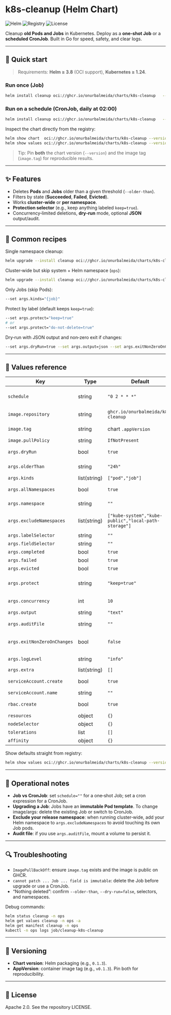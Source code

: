 # k8s-cleanup (Helm Chart)

![Helm](https://img.shields.io/badge/helm-oci-blue)
![Registry](https://img.shields.io/badge/registry-ghcr.io-black)
![License](https://img.shields.io/badge/license-Apache--2.0-green)

Cleanup **old Pods and Jobs** in Kubernetes. Deploy as a **one‑shot Job** or a **scheduled CronJob**. Built in Go for speed, safety, and clear logs.

---

## 🚀 Quick start

> Requirements: **Helm ≥ 3.8** (OCI support), **Kubernetes ≥ 1.24**.

### Run once (Job)
```bash
helm install cleanup oci://ghcr.io/onurbalmeida/charts/k8s-cleanup   --version 0.1.3   -n ops --create-namespace   --set schedule=""   --set image.repository=ghcr.io/onurbalmeida/k8s-cleanup   --set image.tag=v0.1.3   --set args.allNamespaces=false   --set args.namespace=cleanup-test   --set args.olderThan=12h   --set args.dryRun=false
```

### Run on a schedule (CronJob, daily at 02:00)
```bash
helm install cleanup oci://ghcr.io/onurbalmeida/charts/k8s-cleanup   --version 0.1.3   -n ops --create-namespace   --set schedule="0 2 * * *"   --set image.repository=ghcr.io/onurbalmeida/k8s-cleanup   --set image.tag=v0.1.3   --set args.allNamespaces=true   --set args.olderThan=24h   --set args.dryRun=false
```

Inspect the chart directly from the registry:
```bash
helm show chart  oci://ghcr.io/onurbalmeida/charts/k8s-cleanup --version 0.1.3
helm show values oci://ghcr.io/onurbalmeida/charts/k8s-cleanup --version 0.1.3
```

> Tip: Pin **both** the chart version (`--version`) and the image tag (`image.tag`) for reproducible results.

---

## ✨ Features

- Deletes **Pods** and **Jobs** older than a given threshold (`--older-than`).
- Filters by state (**Succeeded**, **Failed**, **Evicted**).
- Works **cluster‑wide** or **per namespace**.
- **Protection selector** (e.g., keep anything labeled `keep=true`).
- Concurrency‑limited deletions, **dry‑run** mode, optional **JSON** output/audit.

---

## 🔧 Common recipes

Single namespace cleanup:
```bash
helm upgrade --install cleanup oci://ghcr.io/onurbalmeida/charts/k8s-cleanup   --version 0.1.3 -n ops   --set schedule=""   --set image.tag=v0.1.3   --set args.allNamespaces=false   --set args.namespace=cleanup-test   --set args.olderThan=12h   --set args.failed=true --set args.completed=true --set args.evicted=true   --set args.dryRun=false
```

Cluster‑wide but skip system + Helm namespace (`ops`):
```bash
helm upgrade --install cleanup oci://ghcr.io/onurbalmeida/charts/k8s-cleanup   --version 0.1.3 -n ops   --set schedule="*/30 * * * *"   --set image.tag=v0.1.3   --set args.allNamespaces=true   --set args.excludeNamespaces="{ops,kube-system,kube-public,local-path-storage}"   --set args.olderThan=24h --set args.dryRun=false
```

Only Jobs (skip Pods):
```bash
--set args.kinds="{job}"
```

Protect by label (default keeps `keep=true`):
```bash
--set args.protect="keep=true"
# or
--set args.protect="do-not-delete=true"
```

Dry‑run with JSON output and non‑zero exit if changes:
```bash
--set args.dryRun=true --set args.output=json --set args.exitNonZeroOnChanges=true
```

---

## 🧰 Values reference

| Key | Type | Default | Description |
|-----|------|---------|-------------|
| `schedule` | string | `"0 2 * * *"` | When set, deploy as **CronJob**; empty for **one‑shot Job** |
| `image.repository` | string | `ghcr.io/onurbalmeida/k8s-cleanup` | Container image repository |
| `image.tag` | string | chart `.appVersion` | Container image tag (e.g., `v0.1.3`) |
| `image.pullPolicy` | string | `IfNotPresent` | Image pull policy |
| `args.dryRun` | bool | `true` | Don’t delete, only report |
| `args.olderThan` | string | `"24h"` | Age threshold (`30m`, `12h`, `7d`, …) |
| `args.kinds` | list(string) | `["pod","job"]` | Kinds to target |
| `args.allNamespaces` | bool | `true` | If true, process all namespaces |
| `args.namespace` | string | `""` | Namespace when `allNamespaces=false` |
| `args.excludeNamespaces` | list(string) | `["kube-system","kube-public","local-path-storage"]` | Namespaces to skip (consider adding your Helm ns) |
| `args.labelSelector` | string | `""` | Label selector |
| `args.fieldSelector` | string | `""` | Field selector |
| `args.completed` | bool | `true` | Include **Completed** |
| `args.failed` | bool | `true` | Include **Failed** |
| `args.evicted` | bool | `true` | Include **Evicted** |
| `args.protect` | string | `"keep=true"` | Skip resources matching this selector |
| `args.concurrency` | int | `10` | Max parallel deletions |
| `args.output` | string | `"text"` | Output: `text` or `json` |
| `args.auditFile` | string | `""` | Write JSON audit to file (container FS) |
| `args.exitNonZeroOnChanges` | bool | `false` | Exit code `1` if something would be/was deleted |
| `args.logLevel` | string | `"info"` | `debug`, `info`, `warn`, `error` |
| `args.extra` | list(string) | `[]` | Extra raw CLI args |
| `serviceAccount.create` | bool | `true` | Create a ServiceAccount |
| `serviceAccount.name` | string | `""` | Use existing SA |
| `rbac.create` | bool | `true` | Create ClusterRole/Binding |
| `resources` | object | `{}` | Pod resources |
| `nodeSelector` | object | `{}` | Pod node selector |
| `tolerations` | list | `[]` | Pod tolerations |
| `affinity` | object | `{}` | Pod affinity |

Show defaults straight from registry:
```bash
helm show values oci://ghcr.io/onurbalmeida/charts/k8s-cleanup --version 0.1.3
```

---

## 📝 Operational notes

- **Job vs CronJob**: set `schedule=""` for a one‑shot Job; set a cron expression for a CronJob.
- **Upgrading a Job**: Jobs have an **immutable Pod template**. To change image/args: delete the existing Job or switch to CronJob.
- **Exclude your release namespace**: when running cluster‑wide, add your Helm namespace to `args.excludeNamespaces` to avoid touching its own Job pods.
- **Audit file**: if you use `args.auditFile`, mount a volume to persist it.

---

## 🔍 Troubleshooting

- `ImagePullBackOff`: ensure `image.tag` exists and the image is public on GHCR.
- `cannot patch ... Job ... field is immutable`: delete the Job before upgrade or use a CronJob.
- “Nothing deleted”: confirm `--older-than`, `--dry-run=false`, selectors, and namespaces.

Debug commands:
```bash
helm status cleanup -n ops
helm get values cleanup -n ops -a
helm get manifest cleanup -n ops
kubectl -n ops logs job/cleanup-k8s-cleanup
```

---

## 🔖 Versioning

- **Chart version**: Helm packaging (e.g., `0.1.3`).
- **AppVersion**: container image tag (e.g., `v0.1.3`). Pin both for reproducibility.

---

## 📜 License

Apache 2.0. See the repository LICENSE.
